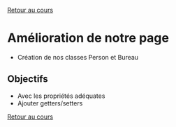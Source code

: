 [Retour au cours](../cours.md)

# Amélioration de notre page

* Création de nos classes Person et Bureau

## Objectifs

* Avec les propriétés adéquates
* Ajouter getters/setters

[Retour au cours](../cours.md)
